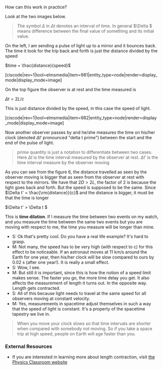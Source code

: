 How can this work in practice?  
  
Look at the two images below.

> The symbol $\Delta$ in $\Delta t$ denotes an interval of time. In general $\Delta $ means difference between the final value of something and its initial value.

On the left, I am sending a pulse of light up to a mirror and it bounces back. The time it took for the trip back and forth is just the distance divided by the speed

$time = \frac{distance}{speed}$

[ciscode|rev=1|tool=elmsmedia|item=981|entity_type=node|render=display_mode|display_mode=image]

On the top figure the observer is at rest and the time measured is

$\Delta t = 2L/c$

This is just distance divided by the speed, in this case the speed of light.

[ciscode|rev=1|tool=elmsmedia|item=982|entity_type=node|render=display_mode|display_mode=image]

Now another observer passes by and he/she measures the time on his/her clock (denoted $\Delta t'$ pronounced "delta t prime") between the start and the end of the pulse of light.

> prime quantity is just a notation to differentiate between two cases. Here $\Delta t$ is the time interval measured by the observer at rest.  $\Delta t'$ is the time interval measure by the observer moving

  As you can see from the figure 6, the distance travelled as seen by the observer moving is bigger that as seen from the observer at rest with respect to the mirrors. We have that $2D>2L$, the factor of 2 is because the light goes back and forth. But the speed is supposed to be the same. Since $\Delta t' = \frac{\rm{distance}}{c}$ and the distance is bigger, it must be that the time is longer

$\Delta t' > \Delta t $

This is **time dilation**. If I measure the time between two events on my watch, and you measure the time between the same two events but you are moving with respect to me, the time you measure will be longer than mine.

- S: Ok that's pretty cool. Do you have a real life example? It's hard to grasp.
- M: Not many, the speed has to be very high (with respect to c) for this effect to be noticeable. If an astronaut moves at 11 km/s around the Earth for one year, then his/her clock will be slow compared to ours by 0.02 s (after one year!). It is really a small effect.
- S: Wow, I see.
- M: But still it is important, since this is how the notion of a speed limit makes sense. The faster you go, the more time delay you get. It also affects the measurement of length it turns out. In the opposite way. Length gets contracted.
- S: All of this because light needs to travel at the same speed for all observers moving at constant velocity.
- M: Yes, measurements in spacetime adjust themselves in such a way that the speed of light is constant. It's a property of the spacetime tapestry we live in. 

> When you move your clock slows so that time intervals are shorter when compared with somebody not moving. So if you take a space trip at high speed, people on Earth will age faster than you.

### External Resources

- If you are interested in learning more about length contraction, visit <a href="http://www.physicsclassroom.com/mmedia/specrel/lc.cfm" target="_blank">the Physics Classroom website</a>
